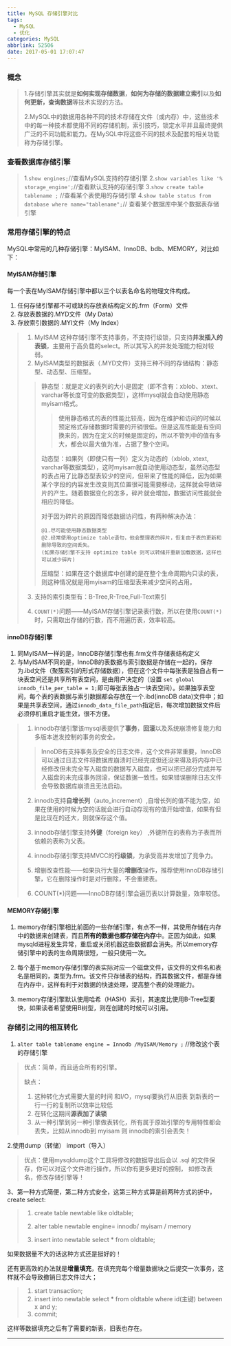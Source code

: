 ```yaml
---
title: MySQL 存储引擎对比
tags:
  - MySQL
  - 优化
categories: MySQL
abbrlink: 52506
date: 2017-05-01 17:07:47
---
```


### 概念

> 1.存储引擎其实就是**如何实现存储数据**，**如何为存储的数据建立索引**以及**如何更新，查询数据**等技术实现的方法。
>
> 2.MySQL中的数据用各种不同的技术存储在文件（或内存）中，这些技术中的每一种技术都使用不同的存储机制，索引技巧，锁定水平并且最终提供广泛的不同功能和能力。在MySQL中将这些不同的技术及配套的相关功能称为存储引擎。

### 查看数据库存储引擎

> 1.`show engines;`//查看MySQL支持的存储引擎
> 2.`show variables like '% storage_engine';`//查看默认支持的存储引擎
> 3.`show create table tablename ;` //查看某个表使用的存储引擎
> 4.`show table status from database where name="tablename";`// 查看某个数据库中某个数据表存储引擎

### 常用存储引擎的特点

MySQL中常用的几种存储引擎：MyISAM、InnoDB、bdb、MEMORY，对比如下：

#### MyISAM存储引擎

每一个表在MyISAM存储引擎中都以三个以表名命名的物理文件构成。

1. 任何存储引擎都不可或缺的存放表结构定义的.frm（Form）文件
2. 存放表数据的.MYD文件（My Data）
3. 存放索引数据的.MYI文件（My Index）

> 1. MyISAM 这种存储引擎不支持事务，不支持行级锁，只支持**并发插入的表锁**，主要用于高负载的select。所以其写入的并发处理能力相对较弱。
> 2. MyISAM类型的数据表（.MYD文件）支持三种不同的存储结构：静态型、动态型、压缩型。
>
>> 静态型：就是定义的表列的大小是固定（即不含有：xblob、xtext、varchar等长度可变的数据类型），这样mysql就会自动使用静态myisam格式。
>>
>> >使用静态格式的表的性能比较高，因为在维护和访问的时候以预定格式存储数据时需要的开销很低。但是这高性能是有空间换来的，因为在定义的时候是固定的，所以不管列中的值有多大，都会以最大值为准，占据了整个空间。
>>
>> 动态型：如果列（即使只有一列）定义为动态的（xblob, xtext, varchar等数据类型），这时myisam就自动使用动态型，虽然动态型的表占用了比静态型表较少的空间，但带来了性能的降低，因为如果某个字段的内容发生改变则其位置很可能需要移动，这样就会导致碎片的产生。随着数据变化的怎多，碎片就会增加，数据访问性能就会相应的降低。
>>
>> 对于因为碎片的原因而降低数据访问性，有两种解决办法：
>>
>>     @1.尽可能使用静态数据类型
>>     @2.经常使用optimize table语句，他会整理表的碎片，恢复由于表的更新和删除导致的空间丢失。
>>     (如果存储引擎不支持 optimize table 则可以转储并重新加载数据，这样也可以减少碎片)
>>
>> 压缩型：如果在这个数据库中创建的是在整个生命周期内只读的表，则这种情况就是用myisam的压缩型表来减少空间的占用。
>
> 3. 支持的索引类型有：B-Tree,R-Tree,Full-Text索引
>
> 4. `COUNT(*)`问题——MyISAM存储引擎记录表行数，所以在使用`COUNT(*)`时，只需取出存储的行数，而不用遍历表，效率较高。

#### innoDB存储引擎

1. 同MyISAM一样的是，InnoDB存储引擎也有.frm文件存储表结构定义
2. 与MyISAM不同的是，InnoDB的表数据与索引数据是存储在一起的，保存为.ibd文件（聚簇索引的形式存储数据），但在这个文件中每张表是独自占有一块表空间还是共享所有表空间，是由用户决定的（设置 `set global innodb_file_per_table = 1;`即可每张表独占一块表空间）。如果独享表空间，每个表的表数据与索引数据都会存放在一个.ibd(innoDB data)文件中；如果是共享表空间，通过` innodb_data_file_path `指定后，每次增加数据文件后必须停机重启才能生效，很不方便。

> 1. innodb存储引擎该mysql表提供了**事务**，**回滚**以及系统崩溃修复能力和多版本迸发控制的事务的安全。
>> InnoDB有支持事务及安全的日志文件，这个文件非常重要，InnoDB可以通过日志文件将数据库崩溃时已经完成但还没来得及将内存中已经修改但未完全写入磁盘的数据写入磁盘，也可以把已部分完成并写入磁盘的未完成事务回滚，保证数据一致性。如果错误删除日志文件会导致数据库崩溃且无法启动。
>
> 2. innodb支持**自增长列**（auto_increment）,自增长列的值不能为空，如果在使用的时候为空的话就会进行自动存现有的值开始增值，如果有但是比现在的还大，则就保存这个值。
>
> 3. innodb存储引擎支持**外键**（foreign key） ,外键所在的表称为子表而所依赖的表称为父表。
>
> 4. innodb存储引擎支持MVCC的**行级锁**，为承受高并发增加了竞争力。
> 5. 增删改查性能——如果执行大量的**增删改**操作，推荐使用InnoDB存储引擎，它在删除操作时是对行删除，不会重建表。
> 6. COUNT(*)问题——InnoDB存储引擎会遍历表以计算数量，效率较低。

#### MEMORY存储引擎

1. memory存储引擎相比前面的一些存储引擎，有点不一样，其使用存储在内存中的数据来创建表，而且**所有的数据也都存储在内存**中。正因为如此，如果mysqld进程发生异常，重启或关闭机器这些数据都会消失。所以memory存储引擎中的表的生命周期很短，一般只使用一次。

2. 每个基于memory存储引擎的表实际对应一个磁盘文件，该文件的文件名和表名是相同的，类型为.frm。该文件只存储表的结构，而其数据文件，都是存储在内存中，这样有利于对数据的快速处理，提高整个表的处理能力。

3. memory存储引擎默认使用哈希（HASH）索引，其速度比使用B-Tree型要快，如果读者希望使用B树型，则在创建的时候可以引用。

### 存储引之间的相互转化

1. `alter table tablename engine = Innodb /MyISAM/Memory ;` //修改这个表的存储引擎

 > 优点：简单，而且适合所有的引擎。
 >
 > 缺点：
 >
 > 1. 这种转化方式需要大量的时间 和I/O，mysql要执行从旧表 到新表的一行一行的复制所以效率比较低
 > 2. 在转化这期间**源表加了读锁**
 > 3. 从一种引擎到另一种引擎做表转化，所有属于原始引擎的专用特性都会丢失，比如从innodb到 myisam 则 innodb的索引会丢失！

2.使用dump（转储） import（导入）

>优点：使用mysqldump这个工具将修改的数据导出后会以 .sql 的文件保存，你可以对这个文件进行操作，所以你有更多更好的控制， 如修改表名，修改存储引擎等！

3、第一种方式简便，第二种方式安全，这第三种方式算是前两种方式的折中，create select:

>1. create  table   newtable  like  oldtable;
>
>2. alter  table  newtable engine= innodb/ myisam / memory
>
>3. insert  into  newtable  select * from  oldtable;

如果数据量不大的话这种方式还是挺好的！

还有更高效的办法就是**增量填充**，在填充完每个增量数据块之后提交一次事务，这样就不会导致撤销日志文件过大；

>1. start  transaction;
>2. insert into newtable  select *  from oldtable  where  id(主键) between x and y;
>3. commit;

这样等数据填充之后有了需要的新表，旧表也存在。

---
